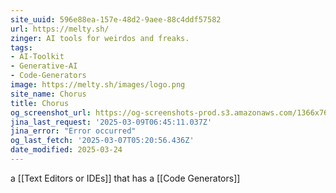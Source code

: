 ```yaml
---
site_uuid: 596e88ea-157e-48d2-9aee-88c4ddf57582
url: https://melty.sh/
zinger: AI tools for weirdos and freaks.
tags:
- AI-Toolkit
- Generative-AI
- Code-Generators
image: https://melty.sh/images/logo.png
site_name: Chorus
title: Chorus
og_screenshot_url: https://og-screenshots-prod.s3.amazonaws.com/1366x768/80/false/b22b4d25a74ebd2e5c40caa5151c5611ff0f0cc65d3ae5888c316b40e9d7ce47.jpeg
jina_last_request: '2025-03-09T06:45:11.037Z'
jina_error: "Error occurred"
og_last_fetch: '2025-03-07T05:20:56.436Z'
date_modified: 2025-03-24
---
```




a [[Text Editors or IDEs]] that has a [[Code Generators]]
